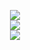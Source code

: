 <p align="center">
  <a href="https://github.com/EXG1O">
    <img src="https://readme-typing-svg.demolab.com?font=Roboto&weight=500&size=24&duration=2750&pause=5000&color=808080&center=true&vCenter=true&multiline=true&repeat=true&width=467&height=50&lines=EXG1O+%26+Python+Developer"/>
  </a>
  <br>
  <a href="https://github.com/EXG1O">
    <img src="https://github-readme-stats.vercel.app/api?username=exg1o&theme=dark&show_icons=true" />
  </a>
  <br>
  <a href="https://github.com/EXG1O?tab=repositories">
    <img src="https://github-readme-stats.vercel.app/api/top-langs/?username=exg1o&theme=dark&card_width=467" />
  </a>
</p>
